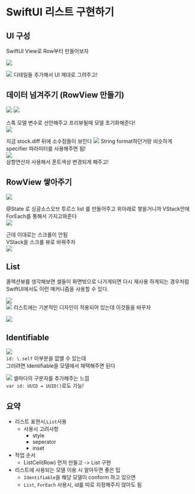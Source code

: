# SwiftUI 리스트 구현하기

## UI 구성

SwiftUI View로 Row부터 만들어보자

![](https://velog.velcdn.com/images/woojusm/post/1e35b8eb-f4df-4fe3-8c02-983e326cfb2e/image.png)  

![](https://velog.velcdn.com/images/woojusm/post/bd74013d-7590-4cdd-891e-3d45dae6a2dc/image.png)
디테일들 추가해서 UI 제대로 그려주고!  


## 데이터 넘겨주기 (RowView 만들기)

![](https://velog.velcdn.com/images/woojusm/post/dbfb7e83-b97a-4df6-ae98-7796eb91bbb5/image.png)
![](https://velog.velcdn.com/images/woojusm/post/d390bc55-9098-4ae4-8a93-c7cb89c521f6/image.png)


스톡 모델 변수로 선언해주고 프리뷰될때 모델 초기화해준다!  
![](https://velog.velcdn.com/images/woojusm/post/9c46235f-32f5-4e7c-b8f5-53d9c72fbc60/image.png)

지금 stock.diff 뒤에 소수점들이 보인다 
![](https://velog.velcdn.com/images/woojusm/post/11897bc4-d480-4bcc-899e-1b0a86a9dfba/image.png)
String format하던거랑 비슷하게 specifier 파라미터를 사용해주면 됨!  
![](https://velog.velcdn.com/images/woojusm/post/52cc30a5-a21f-43db-946d-ca64bf573d1c/image.png)  
삼항연산자 사용해서 폰트색상 변경되게 해주고!  

## RowView 쌓아주기

![](https://velog.velcdn.com/images/woojusm/post/02ef65da-419d-43b4-804a-1b70b38a468f/image.png)

@State 로 싱글소스오브 투르스 list 를 만들어주고
위아래로 쌓을거니까 VStack안에 ForEach를 통해서 가지고와준다  
![](https://velog.velcdn.com/images/woojusm/post/25ab3abe-ab7f-444a-926d-c031000630e0/image.png)


근데 이대로는 스크롤이 안됨  
VStack을 스크롤 뷰로 바꿔주자  
![](https://velog.velcdn.com/images/woojusm/post/dc0e4bf2-1a61-4738-8863-0df6eaa38366/image.png)

## List
콜렉션뷰를 생각해보면 셀들이 화면밖으로 나가게되면 다시 재사용 하게되는 경우처럼  
SwiftUI에서도 이런 매커니즘을 사용할 수 있다.

![](https://velog.velcdn.com/images/woojusm/post/e9407463-1ae5-4f9e-8a9f-3475c4d8955c/image.png)  
![](https://velog.velcdn.com/images/woojusm/post/3ccf1713-be70-4a24-8196-47d806a412f7/image.png)
리스트에는 기본적인 디자인이 적용되어 있는데 이것들을 바꾸자  


![](https://velog.velcdn.com/images/woojusm/post/868af75d-cebf-45f5-a5ff-ff02960479e0/image.png)

## Identifiable

![](https://velog.velcdn.com/images/woojusm/post/edd0c7d7-9fa3-4382-93c5-eefedba692fa/image.png)  
`id: \.self` 이부분을 없앨 수 있는데  
그러려면 Identifiable을 모델에서 채택해주면 된다  

![](https://velog.velcdn.com/images/woojusm/post/d435793a-b451-4d88-9d66-d6e1f5a3e6ba/image.png)
셀마다의 구분자를 추가해주는 느낌  
`var id: UUID = UUID()`로도 가능!  

## 요약
* 리스트 표현시,`List`사용
  * 사용시 고려사항
    * style
    * seperator
    * inset
* 작업 순서
  * ListCell(Row) 먼저 만들고 -> List 구현
* 리스트에 사용되는 모델 이용 시 알아두면 좋은 팁
  * `Identifiable`을 해당 모델이 conform 하고 있으면
  * `List`, `ForEach` 사용시, id를 따로 지정해주지 않아도 됨  
